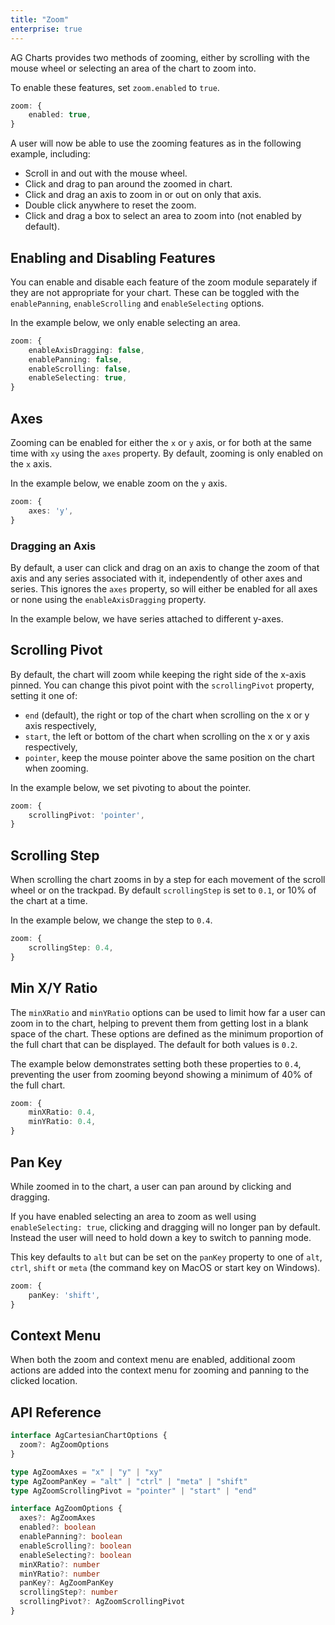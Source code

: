 ```yaml
---
title: "Zoom"
enterprise: true
---
```


AG Charts provides two methods of zooming, either by scrolling with the mouse wheel or selecting an area of the chart to zoom into.

To enable these features, set `zoom.enabled` to `true`.

```ts
zoom: {
    enabled: true,
}
```

A user will now be able to use the zooming features as in the following example, including:

- Scroll in and out with the mouse wheel.
- Click and drag to pan around the zoomed in chart.
- Click and drag an axis to zoom in or out on only that axis.
- Double click anywhere to reset the zoom.
- Click and drag a box to select an area to zoom into (not enabled by default).

<chart-example title='Zoom' name='zoom' type='generated' options='{ "enterprise": true }'></chart-example>

## Enabling and Disabling Features

You can enable and disable each feature of the zoom module separately if they are not appropriate for your chart. These can be toggled with the `enablePanning`, `enableScrolling` and `enableSelecting` options.

In the example below, we only enable selecting an area.

```ts
zoom: {
    enableAxisDragging: false,
    enablePanning: false,
    enableScrolling: false,
    enableSelecting: true,
}
```

<chart-example title='Zoom Enabling and Disabling Features' name='zoom-selecting' type='generated' options='{ "enterprise": true }'></chart-example>

## Axes

Zooming can be enabled for either the `x` or `y` axis, or for both at the same time with `xy` using the `axes` property. By default, zooming is only enabled on the `x` axis.

In the example below, we enable zoom on the `y` axis.

```ts
zoom: {
    axes: 'y',
}
```

<chart-example title='Zoom Axes' name='zoom-axes' type='generated' options='{ "enterprise": true }'></chart-example>

### Dragging an Axis

By default, a user can click and drag on an axis to change the zoom of that axis and any series associated with it, independently of other axes and series. This ignores the `axes` property, so will either be enabled for all axes or none using the `enableAxisDragging` property.

In the example below, we have series attached to different y-axes.

<chart-example title='Zoom Axis Dragging' name='zoom-axis-dragging' type='generated' options='{ "enterprise": true }'></chart-example>

## Scrolling Pivot

By default, the chart will zoom while keeping the right side of the x-axis pinned. You can change this pivot point with the `scrollingPivot` property, setting it one of:

- `end` (default), the right or top of the chart when scrolling on the x or y axis respectively,
- `start`, the left or bottom of the chart when scrolling on the x or y axis respectively,
- `pointer`, keep the mouse pointer above the same position on the chart when zooming.

In the example below, we set pivoting to about the pointer.

```ts
zoom: {
    scrollingPivot: 'pointer',
}
```

<chart-example title='Zoom Scrolling Pivot' name='zoom-scrolling-pivot' type='generated' options='{ "enterprise": true }'></chart-example>

## Scrolling Step

When scrolling the chart zooms in by a step for each movement of the scroll wheel or on the trackpad. By default `scrollingStep` is set to `0.1`, or 10% of the chart at a time.

In the example below, we change the step to `0.4`.

```ts
zoom: {
    scrollingStep: 0.4,
}
```

<chart-example title='Zoom Scrolling Step' name='zoom-scrolling-step' type='generated' options='{ "enterprise": true }'></chart-example>

## Min X/Y Ratio

The `minXRatio` and `minYRatio` options can be used to limit how far a user can zoom in to the chart, helping to prevent them from getting lost in a blank space of the chart. These options are defined as the minimum proportion of the full chart that can be displayed. The default for both values is `0.2`.

The example below demonstrates setting both these properties to `0.4`, preventing the user from zooming beyond showing a minimum of 40% of the full chart.

```ts
zoom: {
    minXRatio: 0.4,
    minYRatio: 0.4,
}
```

<chart-example title='Zoom Min Ratio' name='zoom-min-ratio' type='generated' options='{ "enterprise": true }'></chart-example>

## Pan Key

While zoomed in to the chart, a user can pan around by clicking and dragging.

If you have enabled selecting an area to zoom as well using `enableSelecting: true`, clicking and dragging will no longer pan by default. Instead the user will need to hold down a key to switch to panning mode.

This key defaults to `alt` but can be set on the `panKey` property to one of `alt`, `ctrl`, `shift` or `meta` (the command key on MacOS or start key on Windows).

```ts
zoom: {
    panKey: 'shift',
}
```

<chart-example title='Zoom Pan Key' name='zoom-pan-key' type='generated' options='{ "enterprise": true }'></chart-example>

## Context Menu

When both the zoom and context menu are enabled, additional zoom actions are added into the context menu for zooming and panning to the clicked location.

<chart-example title='Zoom Context Menu' name='zoom-context-menu' type='generated' options='{ "enterprise": true }'></chart-example>

## API Reference

<!-- TODO: replace with usual api reference component -->

```ts
interface AgCartesianChartOptions {
  zoom?: AgZoomOptions
}

type AgZoomAxes = "x" | "y" | "xy"
type AgZoomPanKey = "alt" | "ctrl" | "meta" | "shift"
type AgZoomScrollingPivot = "pointer" | "start" | "end"

interface AgZoomOptions {
  axes?: AgZoomAxes
  enabled?: boolean
  enablePanning?: boolean
  enableScrolling?: boolean
  enableSelecting?: boolean
  minXRatio?: number
  minYRatio?: number
  panKey?: AgZoomPanKey
  scrollingStep?: number
  scrollingPivot?: AgZoomScrollingPivot
}
```

<!-- <interface-documentation interfaceName='AgZoomOptions' config='{ "showSnippets": false, "lookupRoot": "charts-api" }'></interface-documentation> -->
